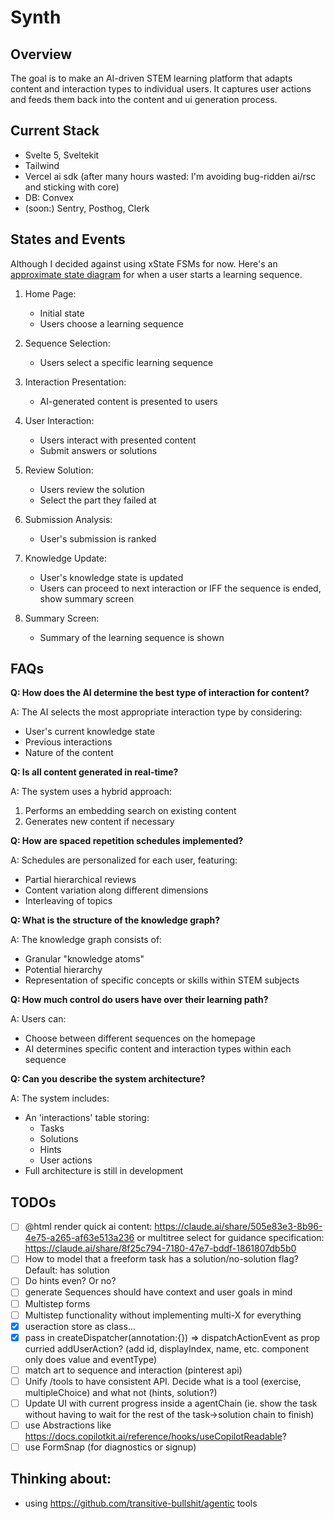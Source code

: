 # Synth

## Overview

The goal is to make an AI-driven STEM learning platform that adapts content and interaction types to individual users. It captures user actions and feeds them back into the content and ui generation process.

## Current Stack

- Svelte 5, Sveltekit
- Tailwind
- Vercel ai sdk (after many hours wasted: I'm avoiding bug-ridden ai/rsc and sticking with core)
- DB: Convex
- (soon:) Sentry, Posthog, Clerk

## States and Events

Although I decided against using xState FSMs for now. Here's an [approximate state diagram](https://stately.ai/registry/editor/8aaa1898-9a0f-43e2-9fdb-d6571eee716c?machineId=6033e05b-5b3f-4ecf-be0c-aba9251e5e22) for when a user starts a learning sequence.

1. Home Page:

   - Initial state
   - Users choose a learning sequence

2. Sequence Selection:

   - Users select a specific learning sequence

3. Interaction Presentation:

   - AI-generated content is presented to users

4. User Interaction:

   - Users interact with presented content
   - Submit answers or solutions

5. Review Solution:

   - Users review the solution
   - Select the part they failed at

6. Submission Analysis:

   - User's submission is ranked

7. Knowledge Update:

   - User's knowledge state is updated
   - Users can proceed to next interaction or IFF the sequence is ended, show summary screen

8. Summary Screen:
   - Summary of the learning sequence is shown

## FAQs

**Q: How does the AI determine the best type of interaction for content?**

A: The AI selects the most appropriate interaction type by considering:

- User's current knowledge state
- Previous interactions
- Nature of the content

**Q: Is all content generated in real-time?**

A: The system uses a hybrid approach:

1. Performs an embedding search on existing content
2. Generates new content if necessary

**Q: How are spaced repetition schedules implemented?**

A: Schedules are personalized for each user, featuring:

- Partial hierarchical reviews
- Content variation along different dimensions
- Interleaving of topics

**Q: What is the structure of the knowledge graph?**

A: The knowledge graph consists of:

- Granular "knowledge atoms"
- Potential hierarchy
- Representation of specific concepts or skills within STEM subjects

**Q: How much control do users have over their learning path?**

A: Users can:

- Choose between different sequences on the homepage
- AI determines specific content and interaction types within each sequence

**Q: Can you describe the system architecture?**

A: The system includes:

- An 'interactions' table storing:
  - Tasks
  - Solutions
  - Hints
  - User actions
- Full architecture is still in development

## TODOs

- [ ] @html render quick ai content: https://claude.ai/share/505e83e3-8b96-4e75-a265-af63e513a236 or multitree select for guidance specification: https://claude.ai/share/8f25c794-7180-47e7-bddf-1861807db5b0
- [ ] How to model that a freeform task has a solution/no-solution flag? Default: has solution
- [ ] Do hints even? Or no?
- [ ] generate Sequences should have context and user goals in mind
- [ ] Multistep forms
- [ ] Multistep functionality without implementing multi-X for everything
- [x] useraction store as class...
- [x] pass in createDispatcher(annotation:{}) => dispatchActionEvent as prop curried addUserAction? (add id, displayIndex, name, etc. component only does value and eventType)
- [ ] match art to sequence and interaction (pinterest api)
- [ ] Unify /tools to have consistent API. Decide what is a tool (exercise, multipleChoice) and what not (hints, solution?)
- [ ] Update UI with current progress inside a agentChain (ie. show the task without having to wait for the rest of the task->solution chain to finish)
- [ ] use Abstractions like https://docs.copilotkit.ai/reference/hooks/useCopilotReadable?
- [ ] use FormSnap (for diagnostics or signup)

## Thinking about:

- using https://github.com/transitive-bullshit/agentic tools
